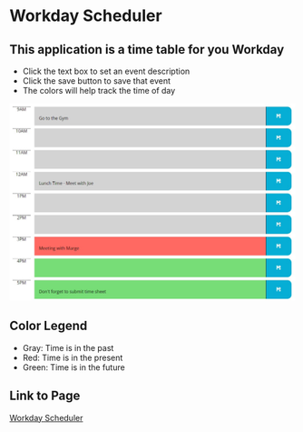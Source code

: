 # Workday Scheduler

## This application is a time table for you Workday
- Click the text box to set an event description
- Click the save button to save that event
- The colors will help track the time of day

<img src="./assets/images/time-table-screenshot.jpg" alt="time-table-screenshot" width="600">

## Color Legend
- Gray: Time is in the past
- Red: Time is in the present
- Green: Time is in the future

## Link to Page
[Workday Scheduler](https://gunnysensei.github.io/workday-scheduler/)
